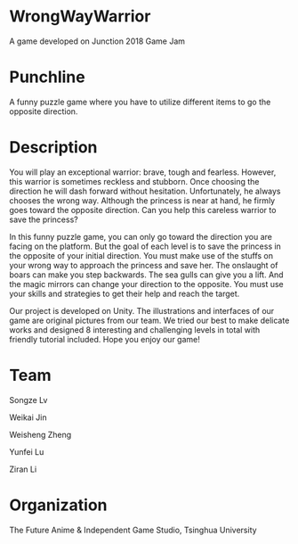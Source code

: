 # WrongWayWarrior
A game developed on Junction 2018 Game Jam

# Punchline
A funny puzzle game where you have to utilize different items to go the opposite direction.

# Description
You will play an exceptional warrior: brave, tough and fearless. However, this warrior is sometimes reckless and stubborn. Once  choosing the direction he will dash forward without hesitation. Unfortunately, he always chooses the wrong way. Although the princess is near at hand, he firmly goes toward the opposite direction. Can you help this careless warrior to save the princess?

In this funny puzzle game, you can only go toward the direction you are facing on the platform. But the goal of each level is to save the princess in the opposite of your initial direction. You must make use of the stuffs on your wrong way to approach the princess and save her. The onslaught of boars can make you step backwards. The sea gulls can give you a lift. And the magic mirrors can change your direction to the opposite. You must use your skills and strategies to get their help and reach the target. 

Our project is developed on Unity. The illustrations and interfaces of our game are original pictures from our team. We tried our best to make delicate works and  designed 8 interesting and challenging levels in total with friendly tutorial included.  Hope you enjoy our game!

# Team
Songze Lv

Weikai Jin

Weisheng Zheng

Yunfei Lu

Ziran Li

# Organization
The Future Anime & Independent Game Studio, Tsinghua University

